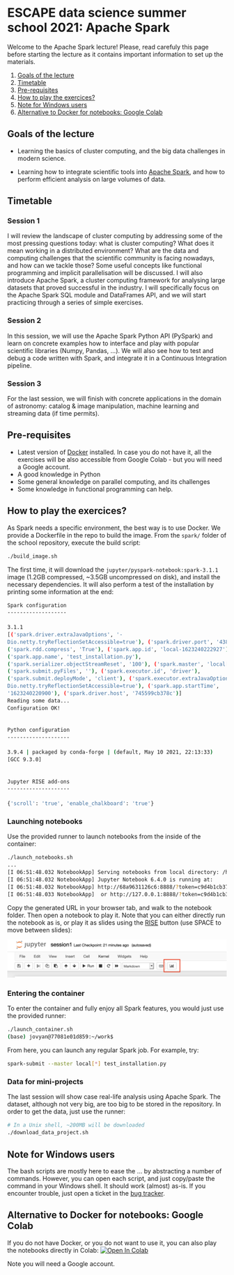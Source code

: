 # ESCAPE data science summer school 2021: Apache Spark

Welcome to the Apache Spark lecture! Please, read carefuly this page before starting the lecture as it contains important information to set up the materials. 

1. [Goals of the lecture](#goals-of-the-lecture)
2. [Timetable](#timetable)
3. [Pre-requisites](#pre-requisite)
4. [How to play the exercices?](#how-to-play-the-exercices)
5. [Note for Windows users](#note-for-windows-users)
6. [Alternative to Docker for notebooks: Google Colab](alternative-to-docker-for-notebooks-google-colab)

## Goals of the lecture

*  Learning the basics of cluster computing, and the big data challenges in modern science.
- Learning how to integrate scientific tools into [Apache Spark](https://spark.apache.org/), and how to perform efficient analysis on large volumes of data.

## Timetable

### Session 1

I will review the landscape of cluster computing by addressing some of the most pressing questions today: what is cluster computing? What does it mean working in a distributed environment? What are the data and computing challenges that the scientific community is facing nowadays, and how can we tackle those? Some useful concepts like functional programming and implicit parallelisation will be discussed. I will also introduce Apache Spark, a cluster computing framework for analysing large datasets that proved successful in the industry. I will specifically focus on the Apache Spark SQL module and DataFrames API, and we will start practicing through a series of simple exercises.

### Session 2

In this session, we will use the Apache Spark Python API (PySpark) and learn on concrete examples how to interface and play with popular scientific libraries (Numpy, Pandas, ...). We will also see how to test and debug a code written with Spark, and integrate it in a Continuous Integration pipeline.

### Session 3

For the last session, we will finish with concrete applications in the domain of astronomy: catalog & image manipulation, machine learning and streaming data (if time permits).

## Pre-requisites

- Latest version of [Docker](https://docs.docker.com/get-docker/) installed. In case you do not have it, all the exercises will be also accessible from Google Colab - but you will need a Google account.
- A good knowledge in Python
- Some general knowledge on parallel computing, and its challenges
- Some knowledge in functional programming can help.


## How to play the exercices?

As Spark needs a specific environment, the best way is to use Docker. We provide a Dockerfile in the repo to build the image. From the `spark/` folder of the school repository, execute the build script:

```bash
./build_image.sh
```

The first time, it will download the `jupyter/pyspark-notebook:spark-3.1.1` image (1.2GB compressed, ~3.5GB uncompressed on disk), and install the necessary dependencies. It will also perform a test of the installation by printing some information at the end:

```bash
Spark configuration
-------------------

3.1.1
[('spark.driver.extraJavaOptions', '-
Dio.netty.tryReflectionSetAccessible=true'), ('spark.driver.port', '43877'), 
('spark.rdd.compress', 'True'), ('spark.app.id', 'local-1623240222927'), 
('spark.app.name', 'test_installation.py'), 
('spark.serializer.objectStreamReset', '100'), ('spark.master', 'local[*]'), 
('spark.submit.pyFiles', ''), ('spark.executor.id', 'driver'), 
('spark.submit.deployMode', 'client'), ('spark.executor.extraJavaOptions', '-
Dio.netty.tryReflectionSetAccessible=true'), ('spark.app.startTime', 
'1623240220900'), ('spark.driver.host', '745599cb378c')]
Reading some data...
Configuration OK!


Python configuration
--------------------

3.9.4 | packaged by conda-forge | (default, May 10 2021, 22:13:33)
[GCC 9.3.0]


Jupyter RISE add-ons
--------------------

{'scroll': 'true', 'enable_chalkboard': 'true'}
```

### Launching notebooks

Use the provided runner to launch notebooks from the inside of the container:

```bash
./launch_notebooks.sh
...
[I 06:51:48.032 NotebookApp] Serving notebooks from local directory: /home/jovyan/work
[I 06:51:48.032 NotebookApp] Jupyter Notebook 6.4.0 is running at:
[I 06:51:48.032 NotebookApp] http://68a9631126c6:8888/?token=c9d4b1cb3774293f9dc87d49f92ea0dfc785bdf924fe53eb
[I 06:51:48.033 NotebookApp]  or http://127.0.0.1:8888/?token=c9d4b1cb3774293f9dc87d49f92ea0dfc785bdf924fe53eb
```

Copy the generated URL in your browser tab, and walk to the notebook folder. Then open a notebook to play it. Note that you can either directly run the notebook as is, or play it as slides using the [RISE](https://rise.readthedocs.io/en/stable/) button (use SPACE to move between slides):

<img src="pictures/rise_button.png" alt="alt text"/>

### Entering the container

To enter the container and fully enjoy all Spark features, you would just use the provided runner:

```bash
./launch_container.sh
(base) jovyan@77081e01d859:~/work$

```

From here, you can launch any regular Spark job. For example, try:

```bash
spark-submit --master local[*] test_installation.py
```

### Data for mini-projects

The last session will show case real-life analysis using Apache Spark. The dataset, although not very big, are too big to be stored in the repository. In order to get the data, just use the runner:

```bash
# In a Unix shell, ~200MB will be downloaded
./download_data_project.sh
```

## Note for Windows users

The bash scripts are mostly here to ease the ... by abstracting a number of commands. However, you can open each script, and just copy/paste the command in your Windows shell. It should work (almost) as-is. If you encounter trouble, just open a ticket in the [bug tracker](https://github.com/escape2020/school2021/issues).

## Alternative to Docker for notebooks: Google Colab

If you do not have Docker, or you do not want to use it, you can also play the notebooks directly in Colab: [![Open In Colab](https://colab.research.google.com/assets/colab-badge.svg)]()

Note you will need a Google account.